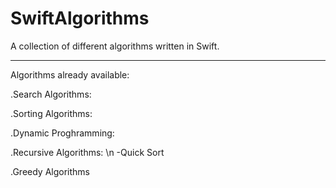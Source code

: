 # SwiftAlgorithms
A collection of different algorithms written in Swift.



******************************************************
Algorithms already available:

.Search Algorithms:

.Sorting Algorithms:

.Dynamic Proghramming:

.Recursive Algorithms: \n
      -Quick Sort

.Greedy Algorithms
